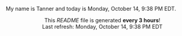 My name is Tanner and today is Monday, October 14, 9:38 PM EDT.

<p align="center">This <i>README</i> file is generated <b>every 3 hours</b>!</br>Last refresh: Monday, October 14, 9:38 PM EDT<br /></p>
